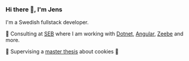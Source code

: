 ### Hi there 👋, I'm Jens
I'm a Swedish fullstack developer.

 :bank:  Consulting at [SEB](https://seb.se) where I am working with [Dotnet](https://github.com/dotnet), [Angular](https://github.com/angular), [Zeebe](https://github.com/camunda/zeebe) and more.

:school: Supervising a [master thesis](https://github.com/arvidsandin/cookie-banner) about cookies :cookie:
